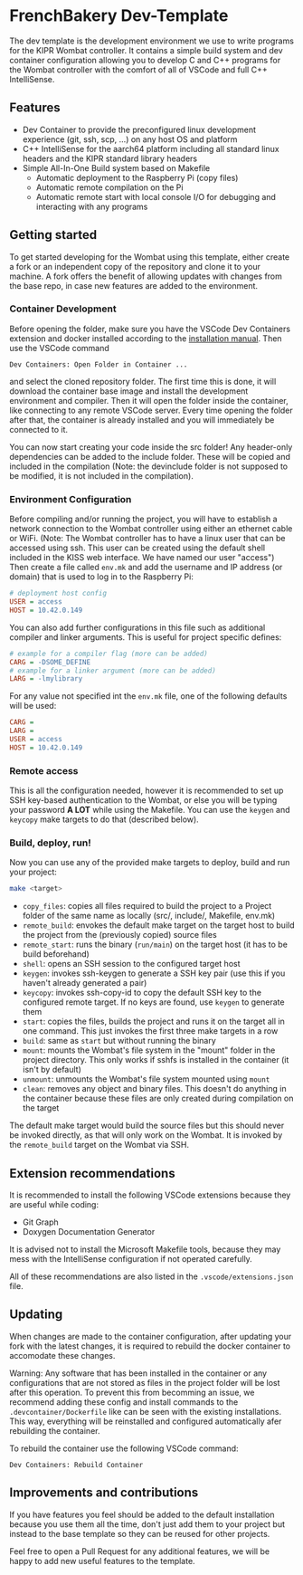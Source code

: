 # FrenchBakery Dev-Template

The dev template is the development environment we use to write programs for the KIPR Wombat controller. It contains a simple build system and dev container configuration allowing you to develop C and C++ programs for the Wombat controller with the comfort of all of VSCode and full C++ IntelliSense.

## Features

 - Dev Container to provide the preconfigured linux development experience (git, ssh, scp, ...) on any host OS and platform
 - C++ IntelliSense for the aarch64 platform including all standard linux headers and the KIPR standard library headers
 - Simple All-In-One Build system based on Makefile
   - Automatic deployment to the Raspberry Pi (copy files)
   - Automatic remote compilation on the Pi
   - Automatic remote start with local console I/O for debugging and interacting with any programs


## Getting started

To get started developing for the Wombat using this template, either create a fork or an independent copy of the repository and clone it to your machine. A fork offers the benefit of allowing updates with changes from the base repo, in case new features are added to the environment.

### Container Development

Before opening the folder, make sure you have the VSCode Dev Containers extension and docker installed according to the [installation manual](https://code.visualstudio.com/docs/devcontainers/containers). Then use the VSCode command 

```Dev Containers: Open Folder in Container ...```

and select the cloned repository folder. The first time this is done, it will download the container base image and install the development environment and compiler. Then it will open the folder inside the container, like connecting to any remote VSCode server. Every time opening the folder after that, the container is already installed and you will immediately be connected to it.

You can now start creating your code inside the src folder! Any header-only dependencies can be added to the include folder. These will be copied and included in the compilation (Note: the devinclude folder is not supposed to be modified, it is not included in the compilation).

### Environment Configuration

Before compiling and/or running the project, you will have to establish a network connection to the Wombat controller using either an ethernet cable or WiFi. (Note: The Wombat controller has to have a linux user that can be accessed using ssh. This user can be created using the default shell included in the KISS web interface. We have named our user "access") Then create a file called ```env.mk``` and add the username and IP address (or domain) that is used to log in to the Raspberry Pi:

```ini
# deployment host config
USER = access
HOST = 10.42.0.149
```

You can also add further configurations in this file such as additional compiler and linker arguments. This is useful for project specific defines:

```ini
# example for a compiler flag (more can be added)
CARG = -DSOME_DEFINE
# example for a linker argument (more can be added)
LARG = -lmylibrary
```

For any value not specified int the ```env.mk``` file, one of the following defaults will be used:

```ini
CARG = 
LARG = 
USER = access
HOST = 10.42.0.149
```

### Remote access

This is all the configuration needed, however it is recommended to set up SSH key-based authentication to the Wombat, or else you will be typing your password **A LOT** while using the Makefile. You can use the ```keygen``` and ```keycopy``` make targets to do that (described below).

### Build, deploy, run!

Now you can use any of the provided make targets to deploy, build and run your project:

```bash
make <target>
```

 - ```copy_files```: copies all files required to build the project to a Project folder of the same name as locally (src/, include/, Makefile, env.mk)
 - ```remote_build```: envokes the default make target on the target host to build the project from the (previously copied) source files
 - ```remote_start```: runs the binary (```run/main```) on the target host (it has to be build beforehand)
 - ```shell```: opens an SSH session to the configured target host
 - ```keygen```: invokes ssh-keygen to generate a SSH key pair (use this if you haven't already generated a pair)
 - ```keycopy```: invokes ssh-copy-id to copy the default SSH key to the configured remote target. If no keys are found, use ```keygen``` to generate them
 - ```start```: copies the files, builds the project and runs it on the target all in one command. This just invokes the first three make targets in a row
 - ```build```: same as ```start``` but without running the binary
 - ```mount```: mounts the Wombat's file system in the "mount" folder in the project directory. This only works if sshfs is installed in the container (it isn't by default)
 - ```unmount```: unmounts the Wombat's file system mounted using ```mount```
 - ```clean```: removes any object and binary files. This doesn't do anything in the container because these files are only created during compilation on the target

The default make target would build the source files but this should never be invoked directly, as that will only work on the Wombat. It is invoked by the ```remote_build``` target on the Wombat via SSH.


## Extension recommendations

It is recommended to install the following VSCode extensions because they are useful while coding:

 - Git Graph
 - Doxygen Documentation Generator

It is advised not to install the Microsoft Makefile tools, because they may mess with the IntelliSense configuration if not operated carefully.

All of these recommendations are also listed in the ```.vscode/extensions.json``` file.


## Updating

When changes are made to the container configuration, after updating your fork with the latest changes, it is required to rebuild the docker container to accomodate these changes.

Warning: Any software that has been installed in the container or any configurations that are not stored as files in the project folder will be lost after this operation. To prevent this from becomming an issue, we recommend adding these config and install commands to the ```.devcontainer/Dockerfile``` like can be seen with the existing installations. This way, everything will be reinstalled and configured automatically afer rebuilding the container.

To rebuild the container use the following VSCode command:

```Dev Containers: Rebuild Container```


## Improvements and contributions

If you have features you feel should be added to the default installation because you use them all the time, don't just add them to your project but instead to the base template so they can be reused for other projects. 

Feel free to open a Pull Request for any additional features, we will be happy to add new useful features to the template.
